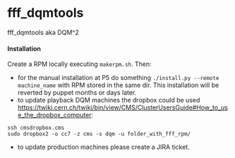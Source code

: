 fff_dqmtools
============

fff_dqmtools aka DQM^2

#### Installation
Create a RPM locally executing `makerpm.sh`. Then:

* for the manual installation at P5 do something `./install.py --remote machine_name` with RPM stored in the same dir. This installation will be reverted by puppet months or days later.  
* to update playback DQM machines the dropbox could be used https://twiki.cern.ch/twiki/bin/view/CMS/ClusterUsersGuide#How_to_use_the_dropbox_computer:  
```
ssh cmsdropbox.cms
sudo dropbox2 -o cc7 -z cms -s dqm -u folder_with_fff_rpm/
```

* to update production machines please create a JIRA ticket.
